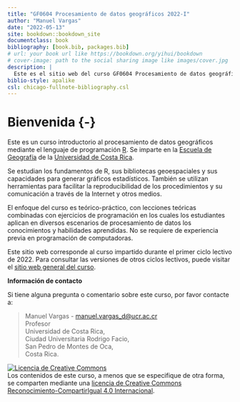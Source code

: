 ```yaml
--- 
title: "GF0604 Procesamiento de datos geográficos 2022-I"
author: "Manuel Vargas"
date: "2022-05-13"
site: bookdown::bookdown_site
documentclass: book
bibliography: [book.bib, packages.bib]
# url: your book url like https://bookdown.org/yihui/bookdown
# cover-image: path to the social sharing image like images/cover.jpg
description: |
  Este es el sitio web del curso GF0604 Procesamiento de datos geográficos 2021-I de la Escuela de Geografía de la Universidad de Costa Rica.
biblio-style: apalike
csl: chicago-fullnote-bibliography.csl
---
```


# Bienvenida {-}

Este es un curso introductorio al procesamiento de datos geográficos mediante el lenguaje de programación [R](https://www.r-project.org/). Se imparte en la [Escuela de Geografía](https://www.geografia.fcs.ucr.ac.cr/) de la [Universidad de Costa Rica](https://www.ucr.ac.cr/).

Se estudian los fundamentos de R, sus bibliotecas geoespaciales y sus capacidades para generar gráficos estadísticos. También se utilizan herramientas para facilitar la reproducibilidad de los procedimientos y su comunicación a través de la Internet y otros medios.

El enfoque del curso es teórico-práctico, con lecciones teóricas combinadas con ejercicios de programación en los cuales los estudiantes aplican en diversos escenarios de procesamiento de datos los conocimientos y habilidades aprendidas. No se requiere de experiencia previa en programación de computadoras.

Este sitio web corresponde al curso impartido durante el primer ciclo lectivo de 2022. Para consultar las versiones de otros ciclos lectivos, puede visitar el [sitio web general del curso](https://gf0604-procesamientodatosgeograficos.github.io/).

**Información de contacto**

Si tiene alguna pregunta o comentario sobre este curso, por favor contacte a:

> Manuel Vargas - manuel.vargas_d@ucr.ac.cr  
Profesor  
Universidad de Costa Rica,  
Ciudad Universitaria Rodrigo Facio,  
San Pedro de Montes de Oca,  
Costa Rica.

<a rel="license" href="http://creativecommons.org/licenses/by-sa/4.0/"><img alt="Licencia de Creative Commons" style="border-width:0" src="https://i.creativecommons.org/l/by-sa/4.0/88x31.png" /></a><br />Los contenidos de este curso, a menos que se especifique de otra forma, se comparten mediante una <a rel="license" href="http://creativecommons.org/licenses/by-sa/4.0/">licencia de Creative Commons Reconocimiento-CompartirIgual 4.0 Internacional</a>.
